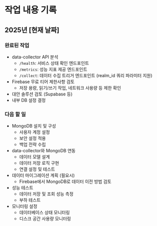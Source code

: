 # 작업 내용 기록

## 2025년 [현재 날짜]

### 완료된 작업
- data-collector API 분석
  - `/health`: 서비스 상태 확인 엔드포인트
  - `/metrics`: 성능 지표 제공 엔드포인트
  - `/collect`: 데이터 수집 트리거 엔드포인트 (realm_id 쿼리 파라미터 지원)
- Firebase 무료 티어 제한사항 검토
  - 저장 용량, 읽기/쓰기 작업, 네트워크 사용량 등 제한 확인
- 대안 솔루션 검토 (Supabase 등)
- 내부 DB 설정 결정

### 다음 할 일
- MongoDB 설치 및 구성
  - 사용자 계정 설정
  - 보안 설정 적용
  - 백업 전략 수립
- data-collector와 MongoDB 연동
  - 데이터 모델 설계
  - 데이터 저장 로직 구현
  - 연결 설정 및 테스트
- 데이터 마이그레이션 계획 (필요시)
  - Firebase에서 MongoDB로 데이터 이전 방법 검토
- 성능 테스트
  - 데이터 저장 및 조회 성능 측정
  - 부하 테스트
- 모니터링 설정
  - 데이터베이스 상태 모니터링
  - 디스크 공간 사용량 모니터링 